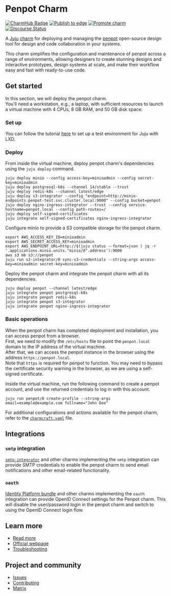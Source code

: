 # Penpot Charm

[![CharmHub Badge](https://charmhub.io/penpot/badge.svg)](https://charmhub.io/penpot)
[![Publish to edge](https://github.com/canonical/penpot-operator/actions/workflows/publish_charm.yaml/badge.svg)](https://github.com/canonical/penpot-operator/actions/workflows/publish_charm.yaml)
[![Promote charm](https://github.com/canonical/penpot-operator/actions/workflows/promote_charm.yaml/badge.svg)](https://github.com/canonical/penpot-operator/actions/workflows/promote_charm.yaml)
[![Discourse Status](https://img.shields.io/discourse/status?server=https%3A%2F%2Fdiscourse.charmhub.io&style=flat&label=CharmHub%20Discourse)](https://discourse.charmhub.io)

A [Juju](https://juju.is/) [charm](https://juju.is/docs/olm/charmed-operators)
for deploying and managing the [penpot](https://penpot.app) open-source
design tool for design and code collaboration in your systems.

This charm simplifies the configuration and maintenance of penpot across a 
range of environments, allowing designers to create stunning designs and interactive prototypes, 
design systems at scale, and make their workflow easy and fast with ready-to-use code.

## Get started
In this section, we will deploy the penpot charm.  
You’ll need a workstation, e.g., a laptop, with sufficient resources to launch a virtual machine with 4 CPUs, 8 GB RAM, and 50 GB disk space.

### Set up
You can follow the tutorial [here](https://juju.is/docs/juju/set-up--tear-down-your-test-environment#heading--set-up-automatically) to set up a test environment for Juju with LXD.

### Deploy
From inside the virtual machine, deploy penpot charm's dependencies using the `juju deploy` command.

```
juju deploy minio --config access-key=minioadmin --config secret-key=minioadmin
juju deploy postgresql-k8s --channel 14/stable --trust
juju deploy redis-k8s --channel latest/edge
juju deploy s3-integrator --config "endpoint=http://minio-endpoints.penpot-test.svc.cluster.local:9000" --config bucket=penpot
juju deploy nginx-ingress-integrator --trust --config service-hostname=penpot.local --config path-routes=/
juju deploy self-signed-certificates
juju integrate self-signed-certificates nginx-ingress-integrator
```

Configure minio to provide a S3 compatible storage for the penpot charm.

```
export AWS_ACCESS_KEY_ID=minioadmin
export AWS_SECRET_ACCESS_KEY=minioadmin
export AWS_ENDPOINT_URL=http://$(juju status --format=json | jq -r '.applications.minio.units."minio/0".address'):9000
aws s3 mb s3://penpot
juju run s3-integrator/0 sync-s3-credentials --string-args access-key=minioadmin secret-key=minioadmin
```

Deploy the penpot charm and integrate the penpot charm with all its dependencies.

```
juju deploy penpot --channel latest/edge
juju integrate penpot postgresql-k8s
juju integrate penpot redis-k8s
juju integrate penpot s3-integrator
juju integrate penpot nginx-ingress-integrator
```

### Basic operations
When the penpot charm has completed deployment and installation, you can access penpot from a browser.  
First, we need to modify the `/etc/hosts` file to point the `penpot.local` domain to the IP address of the virtual machine.  
After that, we can access the penpot instance in the browser using the address `https://penpot.local`.  
Note that `https` is required for penpot to function. You may need to bypass the certificate security warning in the browser, as we are using a self-signed certificate.  

Inside the virtual machine, run the following command to create a penpot account, and use the returned credentials to log in with this account.

```
juju run penpot/0 create-profile --string-args email=example@example.com fullname="John Doe"
```

For additional configurations and actions available for the penpot charm, refer to the [`charmcraft.yaml`](./charmcraft.yaml) file.

## Integrations

### `smtp` integration
[`smtp-integrator`](https://charmhub.io/smtp-integrator) and other charms implementing the `smtp` integration can 
provide SMTP credentials to enable the penpot charm to send email notifications and other email-related functionality.

### `oauth`
[Identity Platform bundle](https://charmhub.io/identity-platform) and other charms implementing the `oauth` 
integration can provide OpenID Connect settings for the Penpot charm. 
This will disable the user/password login in the penpot charm and switch to using the OpenID Connect login flow.

## Learn more
* [Read more](https://charmhub.io/penpot)
* [Official webpage](https://penpot.app/)
* [Troubleshooting](https://matrix.to/#/#charmhub-charmdev:ubuntu.com)

## Project and community
* [Issues](https://github.com/canonical/penpot-operator/issues)
* [Contributing](https://charmhub.io/penpot/docs/how-to-contribute)
* [Matrix](https://matrix.to/#/#charmhub-charmdev:ubuntu.com)
